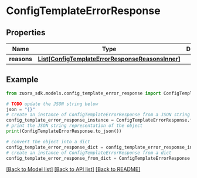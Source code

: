 # ConfigTemplateErrorResponse


## Properties

Name | Type | Description | Notes
------------ | ------------- | ------------- | -------------
**reasons** | [**List[ConfigTemplateErrorResponseReasonsInner]**](ConfigTemplateErrorResponseReasonsInner.md) |  | [optional] 

## Example

```python
from zuora_sdk.models.config_template_error_response import ConfigTemplateErrorResponse

# TODO update the JSON string below
json = "{}"
# create an instance of ConfigTemplateErrorResponse from a JSON string
config_template_error_response_instance = ConfigTemplateErrorResponse.from_json(json)
# print the JSON string representation of the object
print(ConfigTemplateErrorResponse.to_json())

# convert the object into a dict
config_template_error_response_dict = config_template_error_response_instance.to_dict()
# create an instance of ConfigTemplateErrorResponse from a dict
config_template_error_response_from_dict = ConfigTemplateErrorResponse.from_dict(config_template_error_response_dict)
```
[[Back to Model list]](../README.md#documentation-for-models) [[Back to API list]](../README.md#documentation-for-api-endpoints) [[Back to README]](../README.md)


